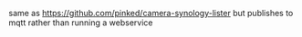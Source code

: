 same as https://github.com/pinked/camera-synology-lister but publishes to mqtt rather than running a webservice